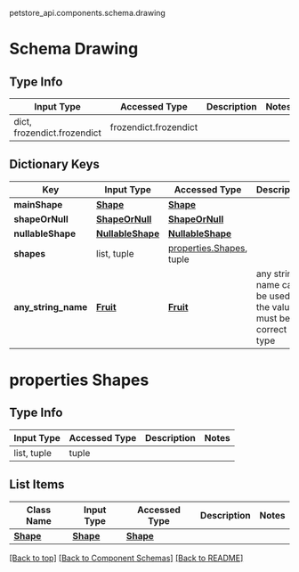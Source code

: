 petstore_api.components.schema.drawing
# Schema Drawing

## Type Info
Input Type | Accessed Type | Description | Notes
------------ | ------------- | ------------- | -------------
dict, frozendict.frozendict | frozendict.frozendict |  |

## Dictionary Keys
Key | Input Type | Accessed Type | Description | Notes
------------ | ------------- | ------------- | ------------- | -------------
**mainShape** | [**Shape**](shape.md) | [**Shape**](shape.md) |  | [optional]
**shapeOrNull** | [**ShapeOrNull**](shape_or_null.md) | [**ShapeOrNull**](shape_or_null.md) |  | [optional]
**nullableShape** | [**NullableShape**](nullable_shape.md) | [**NullableShape**](nullable_shape.md) |  | [optional]
**shapes** | list, tuple | [properties.Shapes](#properties-shapes), tuple |  | [optional]
**any_string_name** | [**Fruit**](fruit.md) | [**Fruit**](fruit.md) | any string name can be used but the value must be the correct type | [optional]

# properties Shapes

## Type Info
Input Type | Accessed Type | Description | Notes
------------ | ------------- | ------------- | -------------
list, tuple | tuple |  |

## List Items
Class Name | Input Type | Accessed Type | Description | Notes
------------- | ------------- | ------------- | ------------- | -------------
[**Shape**](shape.md) | [**Shape**](shape.md) | [**Shape**](shape.md) |  |

[[Back to top]](#top) [[Back to Component Schemas]](../../../README.md#Component-Schemas) [[Back to README]](../../../README.md)
